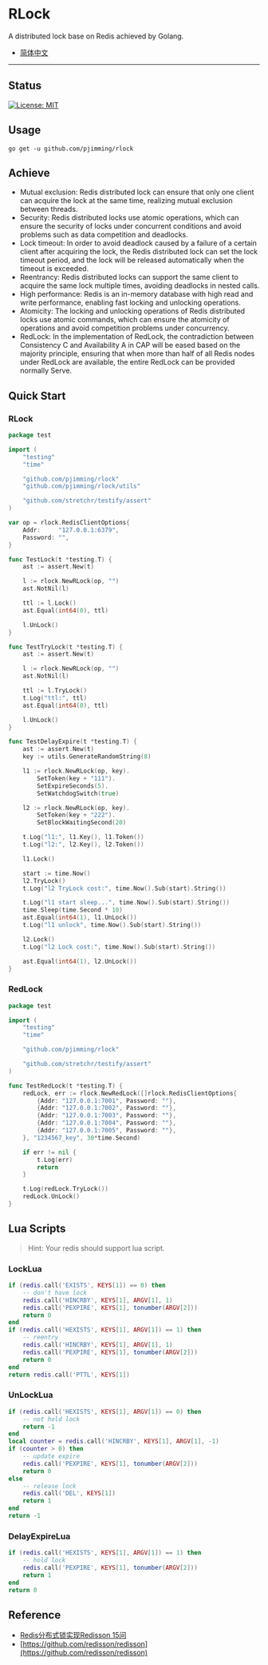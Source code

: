 # RLock

A distributed lock base on Redis achieved by Golang.

- [简体中文](./README_ZH.md)

---

## Status
[![License: MIT](https://img.shields.io/badge/License-MIT-yellow.svg)](https://opensource.org/licenses/MIT)

## Usage
```shell
go get -u github.com/pjimming/rlock
```

## Achieve
- Mutual exclusion: Redis distributed lock can ensure that only one client can acquire the lock at the same time, realizing mutual exclusion between threads.
- Security: Redis distributed locks use atomic operations, which can ensure the security of locks under concurrent conditions and avoid problems such as data competition and deadlocks.
- Lock timeout: In order to avoid deadlock caused by a failure of a certain client after acquiring the lock, the Redis distributed lock can set the lock timeout period, and the lock will be released automatically when the timeout is exceeded.
- Reentrancy: Redis distributed locks can support the same client to acquire the same lock multiple times, avoiding deadlocks in nested calls.
- High performance: Redis is an in-memory database with high read and write performance, enabling fast locking and unlocking operations.
- Atomicity: The locking and unlocking operations of Redis distributed locks use atomic commands, which can ensure the atomicity of operations and avoid competition problems under concurrency.
- RedLock: In the implementation of RedLock, the contradiction between Consistency C and Availability A in CAP will be eased based on the majority principle, ensuring that when more than half of all Redis nodes under RedLock are available, the entire RedLock can be provided normally Serve.

## Quick Start

### RLock
```go
package test

import (
	"testing"
	"time"

	"github.com/pjimming/rlock"
	"github.com/pjimming/rlock/utils"

	"github.com/stretchr/testify/assert"
)

var op = rlock.RedisClientOptions{
	Addr:     "127.0.0.1:6379",
	Password: "",
}

func TestLock(t *testing.T) {
	ast := assert.New(t)

	l := rlock.NewRLock(op, "")
	ast.NotNil(l)

	ttl := l.Lock()
	ast.Equal(int64(0), ttl)

	l.UnLock()
}

func TestTryLock(t *testing.T) {
	ast := assert.New(t)

	l := rlock.NewRLock(op, "")
	ast.NotNil(l)

	ttl := l.TryLock()
	t.Log("ttl:", ttl)
	ast.Equal(int64(0), ttl)

	l.UnLock()
}

func TestDelayExpire(t *testing.T) {
	ast := assert.New(t)
	key := utils.GenerateRandomString(8)

	l1 := rlock.NewRLock(op, key).
		SetToken(key + "111").
		SetExpireSeconds(5).
		SetWatchdogSwitch(true)

	l2 := rlock.NewRLock(op, key).
		SetToken(key + "222").
		SetBlockWaitingSecond(20)

	t.Log("l1:", l1.Key(), l1.Token())
	t.Log("l2:", l2.Key(), l2.Token())

	l1.Lock()

	start := time.Now()
	l2.TryLock()
	t.Log("l2 TryLock cost:", time.Now().Sub(start).String())

	t.Log("l1 start sleep...", time.Now().Sub(start).String())
	time.Sleep(time.Second * 10)
	ast.Equal(int64(1), l1.UnLock())
	t.Log("l1 unlock", time.Now().Sub(start).String())

	l2.Lock()
	t.Log("l2 Lock cost:", time.Now().Sub(start).String())

	ast.Equal(int64(1), l2.UnLock())
}
```

### RedLock
```go
package test

import (
	"testing"
	"time"

	"github.com/pjimming/rlock"

	"github.com/stretchr/testify/assert"
)

func TestRedLock(t *testing.T) {
	redLock, err := rlock.NewRedLock([]rlock.RedisClientOptions{
		{Addr: "127.0.0.1:7001", Password: ""},
		{Addr: "127.0.0.1:7002", Password: ""},
		{Addr: "127.0.0.1:7003", Password: ""},
		{Addr: "127.0.0.1:7004", Password: ""},
		{Addr: "127.0.0.1:7005", Password: ""},
	}, "1234567_key", 30*time.Second)

	if err != nil {
		t.Log(err)
		return
	}

	t.Log(redLock.TryLock())
	redLock.UnLock()
}
```

## Lua Scripts
> Hint: Your redis should support lua script.

### LockLua
```lua
if (redis.call('EXISTS', KEYS[1]) == 0) then
    -- don't have lock
    redis.call('HINCRBY', KEYS[1], ARGV[1], 1)
    redis.call('PEXPIRE', KEYS[1], tonumber(ARGV[2]))
    return 0
end
if (redis.call('HEXISTS', KEYS[1], ARGV[1]) == 1) then
    -- reentry
    redis.call('HINCRBY', KEYS[1], ARGV[1], 1)
    redis.call('PEXPIRE', KEYS[1], tonumber(ARGV[2]))
    return 0
end
return redis.call('PTTL', KEYS[1])
```

### UnLockLua
```lua
if (redis.call('HEXISTS', KEYS[1], ARGV[1]) == 0) then
    -- not hold lock
    return -1
end
local counter = redis.call('HINCRBY', KEYS[1], ARGV[1], -1)
if (counter > 0) then
    -- update expire
    redis.call('PEXPIRE', KEYS[1], tonumber(ARGV[2]))
    return 0
else
    -- release lock
    redis.call('DEL', KEYS[1])
    return 1
end
return -1
```

### DelayExpireLua
```lua
if (redis.call('HEXISTS', KEYS[1], ARGV[1]) == 1) then
    -- hold lock
    redis.call('PEXPIRE', KEYS[1], tonumber(ARGV[2]))
    return 1
end
return 0
```

## Reference
- [Redis分布式锁实现Redisson 15问](https://ost.51cto.com/posts/14471)
- [https://github.com/redisson/redisson](https://github.com/redisson/redisson)